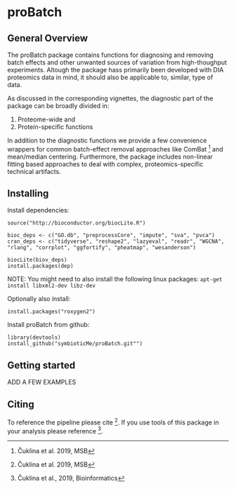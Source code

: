 # proBatch

## General Overview

The proBatch package contains functions for diagnosing and removing batch effects and other unwanted sources of variation from high-thoughput experiments. Altough the package hass primarily been developed with DIA proteomics data in mind, it should also be applicable to, similar, type of data.
    
As discussed in the corresponding vignettes, the diagnostic part of the package can be broadly divided in:

1. Proteome-wide and 
2. Protein-specific functions

In addition to the diagnostic functions we provide a few convenience wrappers for common batch-effect removal approaches like ComBat [^1] and mean/median centering. Furthermore, the package includes non-linear fitting based approaches to deal with complex, proteomics-specific technical artifacts.

## Installing

Install dependencies:

```
source("http://bioconductor.org/biocLite.R")

bioc_deps <- c("GO.db", "preprocessCore", "impute", "sva", "pvca")
cran_deps <- c("tidyverse", "reshape2", "lazyeval", "readr", "WGCNA", "rlang", "corrplot", "ggfortify", "pheatmap", "wesanderson")

biocLite(biov_deps) 
install.packages(dep)
```

NOTE: You might need to also install the following linux packages:
`apt-get install libxml2-dev libz-dev`

Optionally also install:

```
install.packages("roxygen2")
```


Install proBatch from github:

```
library(devtools)
install_github("symbioticMe/proBatch.git"")
```


## Getting started

ADD A FEW EXAMPLES

## Citing

To reference the pipeline please cite [^1].
If you use tools of this package in your analysis please reference [^2]. 
    
[^1]: Čuklina et al. 2019, MSB
[^2]: Čuklina et al., 2019, Bioinformatics